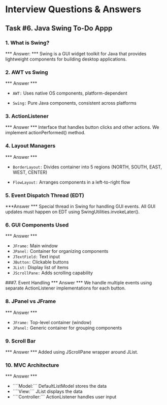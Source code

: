# Interview Questions & Answers

## Task #6. Java Swing To-Do Appp

### 1. What is Swing?
*** Answer: *** Swing is a GUI widget toolkit for Java that provides lightweight components for building desktop applications.

### 2. AWT vs Swing
*** Answer ***
* ``AWT:`` Uses native OS components, platform-dependent

* ``Swing:`` Pure Java components, consistent across platforms

### 3. ActionListener
*** Answer *** 
Interface that handles button clicks and other actions. We implement actionPerformed() method.

### 4. Layout Managers
*** Answer *** 
* ```BorderLayout:``` Divides container into 5 regions (NORTH, SOUTH, EAST, WEST, CENTER)

* ```FlowLayout:``` Arranges components in a left-to-right flow

### 5. Event Dispatch Thread (EDT)
***Answer *** 
Special thread in Swing for handling GUI events. All GUI updates must happen on EDT using SwingUtilities.invokeLater().

### 6. GUI Components Used
*** Answer ***
* ```JFrame:``` Main window
* ```JPanel:``` Container for organizing components
* ```JTextField:``` Text input
* ```JButton:``` Clickable buttons
* ```JList:``` Display list of items
* ```JScrollPane:``` Adds scrolling capability

###7. Event Handling
*** Answer ***
We handle multiple events using separate ActionListener implementations for each button.
 
### 8. JPanel vs JFrame
*** Answer *** 
* ```JFrame:``` Top-level container (window)
* ```JPanel:``` Generic container for grouping components

### 9. Scroll Bar
*** Answer ***
Added using JScrollPane wrapper around JList.

### 10. MVC Architecture
*** Answer ***
* ````Model:``` DefaultListModel stores the data
* ````View:``` JList displays the data
* ````Controller:``` ActionListener handles user input